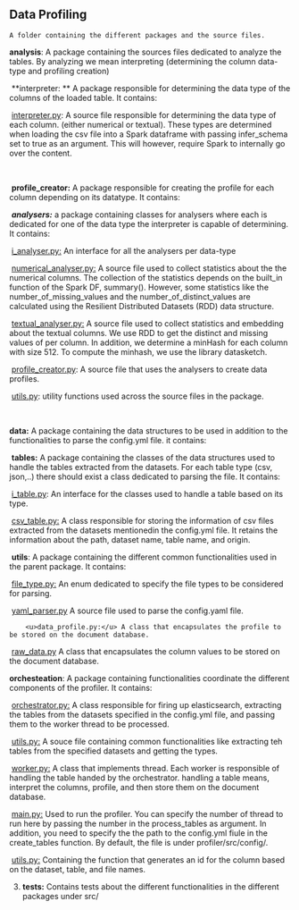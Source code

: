 ## Data Profiling


    A folder containing the different packages and the source files.

   **analysis**: A package containing the sources files dedicated to analyze the tables. By analyzing we mean interpreting (determining the column data-type and profiling creation)

   ​	**interpreter: ** A package responsible for determining the data type of the columns of the loaded table. It contains:

   ​				<u>interpreter.py</u>:  A source file responsible for determining the data type of each column. (either numerical or textual). These types are determined when loading the csv file into a Spark dataframe with passing infer_schema set to true as an argument. This will however, require Spark to internally go over the content.

   ​                                  

   ​	**profile_creator:** A package responsible for creating the profile for each column depending on its datatype. It contains:

   ​                               ***analysers:***  a package containing classes for analysers where each is dedicated for one of the data type the interpreter is capable of determining. It contains:

   ​					<u>i_analyser.py:</u> An interface for all the analysers per data-type

   ​					<u>numerical_analyser.py:</u> A source file used to collect statistics about the the numerical columns. The collection of the statistics depends on the built_in function of the Spark DF, summary(). However, some statistics like the number_of_missing_values and the number_of_distinct_values are calculated using  the Resilient Distributed Datasets (RDD) data structure. 

   ​					<u>textual_analyser.py:</u> A source file used to collect statistics and embedding about the textual columns. We use RDD to get the distinct and missing values of per column. In addition, we determine a minHash for each column with size 512. To compute the minhash, we use the library datasketch.

   ​				<u>profile_creator.py</u>: A source file that uses the analysers to create data profiles.                   

   ​	<u>utils.py</u>: utility functions used across the source files in the package.

   ​

   **data:** A package containing the data structures to be used in addition to the functionalities to parse the config.yml file. it contains:

   ​	**tables:** A package containing the classes of the data structures used to handle the tables extracted from the datasets.  For each table type (csv, json,..) there should exist a class dedicated to parsing the file.  It contains:

   ​		<u>i_table.py</u>: An interface for the classes used to handle a table based on its type.

   ​		<u>csv_table.py:</u>  A class responsible for storing the information of csv files extracted from the datasets mentionedin the config.yml file. It retains the information about the path, dataset name, table name, and origin.

   ​	**utils**: A package containing the different common functionalities used in the parent package. It contains:

   ​		<u>file_type.py:</u> An enum dedicated to specify the file types to be considered for parsing. 

   ​		<u>yaml_parser.py</u> A source file used to parse the config.yaml file.

    	<u>data_profile.py:</u> A class that encapsulates the profile to be stored on the document database.

   ​	<u>raw_data.py</u> A class that encapsulates the column values to be stored on the document database.

   **orchesteation**: A package containing functionalities coordinate the different components of the profiler. It contains:

   ​	<u>orchestrator.py:</u> A class responsible for firing up elasticsearch, extracting the tables from the datasets specified in the config.yml file, and passing them to the worker thread to be processed.

   ​	<u>utils.py:</u> A souce file containing common functionalities like extracting teh tables from the specified datasets and getting the types.

   ​	<u>worker.py:</u> A class that implements thread. Each worker is responsible of handling the table handed by the orchestrator. handling a table means, interpret the columns, profile, and then store them on the document database.



​	<u>main.py:</u> Used to run the profiler. You can specify the number of thread to run here by passing the number in the process_tables as argument. In addition, you need to specify the the path to the config.yml fiule in the create_tables function. By default, the file is under profiler/src/config/.

​	<u>utils.py:</u> Containing the function that generates an id for the column based on the dataset, table, and file names. 

3. **tests:** Contains tests about the different functionalities in the different packages under src/
